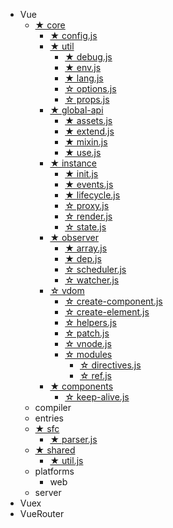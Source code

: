 * Vue
  * [★ core](Vue/core/index.md)
    - [★ config.js](Vue/core/config.md)
    - [★ util](Vue/core/util/index.md)
      * [★ debug.js](Vue/core/util/debug.md)
      * [★ env.js](Vue/core/util/env.md)
      * [★ lang.js](Vue/core/util/lang.md)
      * [☆ options.js](Vue/core/util/options.md)
      * [☆ props.js](Vue/core/util/props.md)
    - [★ global-api](Vue/core/global-api/index.md)
      * [★ assets.js](Vue/core/global-api/assets.md)
      * [★ extend.js](Vue/core/global-api/extend.md)
      * [★ mixin.js](Vue/core/global-api/mixin.md)
      * [★ use.js](Vue/core/global-api/use.md)
    - [★ instance](Vue/core/instance/index.md)
      * [★ init.js](Vue/core/instance/init.md)
      * [★ events.js](Vue/core/instance/events.md)
      * [★ lifecycle.js](Vue/core/instance/lifecycle.md)
      * [☆ proxy.js](Vue/core/instance/proxy.md)
      * [☆ render.js](Vue/core/instance/render.md)
      * [☆ state.js](Vue/core/instance/state.md)
    - [★ observer](Vue/core/observer/index.md)
      * [★ array.js](Vue/core/observer/array.md)
      * [★ dep.js](Vue/core/observer/dep.md)
      * [☆ scheduler.js](Vue/core/observer/scheduler.md)
      * [☆ watcher.js](Vue/core/observer/watcher.md)
    - [☆ vdom](Vue/core/vdom/index.md)
      * [☆ create-component.js](Vue/core/vdom/create-component.md)
      * [☆ create-element.js](Vue/core/vdom/create-element.md)
      * [☆ helpers.js](Vue/core/vdom/helpers.md)
      * [☆ patch.js](Vue/core/vdom/patch.md)
      * [☆ vnode.js](Vue/core/vdom/vnode.md)
      * [☆ modules](Vue/core/vdom/modules/index.md)
        - [☆ directives.js](Vue/core/vdom/modules/directives.md)
        - [☆ ref.js](Vue/core/vdom/modules/ref.md)
    - [★ components](Vue/core/components/index.md)
      * [☆ keep-alive.js](Vue/core/components/keep-alive.md)
  * compiler
  * entries
  * [★ sfc](Vue/sfc/index.md)
    - [★ parser.js](Vue/sfc/parser.md)
  * [★ shared](Vue/shared/index.md)
    - [★ util.js](Vue/shared/util.md)
  * platforms
    - web
  * server
* Vuex
* VueRouter

